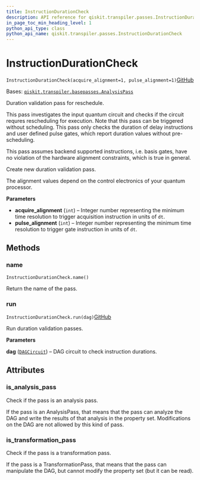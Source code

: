 ```yaml
---
title: InstructionDurationCheck
description: API reference for qiskit.transpiler.passes.InstructionDurationCheck
in_page_toc_min_heading_level: 1
python_api_type: class
python_api_name: qiskit.transpiler.passes.InstructionDurationCheck
---
```


# InstructionDurationCheck

<span id="qiskit.transpiler.passes.InstructionDurationCheck" />

`InstructionDurationCheck(acquire_alignment=1, pulse_alignment=1)`[GitHub](https://github.com/qiskit/qiskit/tree/stable/0.40/qiskit/transpiler/passes/scheduling/alignments/check_durations.py "view source code")

Bases: [`qiskit.transpiler.basepasses.AnalysisPass`](qiskit.transpiler.AnalysisPass "qiskit.transpiler.basepasses.AnalysisPass")

Duration validation pass for reschedule.

This pass investigates the input quantum circuit and checks if the circuit requres rescheduling for execution. Note that this pass can be triggered without scheduling. This pass only checks the duration of delay instructions and user defined pulse gates, which report duration values without pre-scheduling.

This pass assumes backend supported instructions, i.e. basis gates, have no violation of the hardware alignment constraints, which is true in general.

Create new duration validation pass.

The alignment values depend on the control electronics of your quantum processor.

**Parameters**

*   **acquire\_alignment** (`int`) – Integer number representing the minimum time resolution to trigger acquisition instruction in units of `dt`.
*   **pulse\_alignment** (`int`) – Integer number representing the minimum time resolution to trigger gate instruction in units of `dt`.

## Methods

### name

<span id="qiskit.transpiler.passes.InstructionDurationCheck.name" />

`InstructionDurationCheck.name()`

Return the name of the pass.

### run

<span id="qiskit.transpiler.passes.InstructionDurationCheck.run" />

`InstructionDurationCheck.run(dag)`[GitHub](https://github.com/qiskit/qiskit/tree/stable/0.40/qiskit/transpiler/passes/scheduling/alignments/check_durations.py "view source code")

Run duration validation passes.

**Parameters**

**dag** ([`DAGCircuit`](qiskit.dagcircuit.DAGCircuit "qiskit.dagcircuit.dagcircuit.DAGCircuit")) – DAG circuit to check instruction durations.

## Attributes

<span id="qiskit.transpiler.passes.InstructionDurationCheck.is_analysis_pass" />

### is\_analysis\_pass

Check if the pass is an analysis pass.

If the pass is an AnalysisPass, that means that the pass can analyze the DAG and write the results of that analysis in the property set. Modifications on the DAG are not allowed by this kind of pass.

<span id="qiskit.transpiler.passes.InstructionDurationCheck.is_transformation_pass" />

### is\_transformation\_pass

Check if the pass is a transformation pass.

If the pass is a TransformationPass, that means that the pass can manipulate the DAG, but cannot modify the property set (but it can be read).

